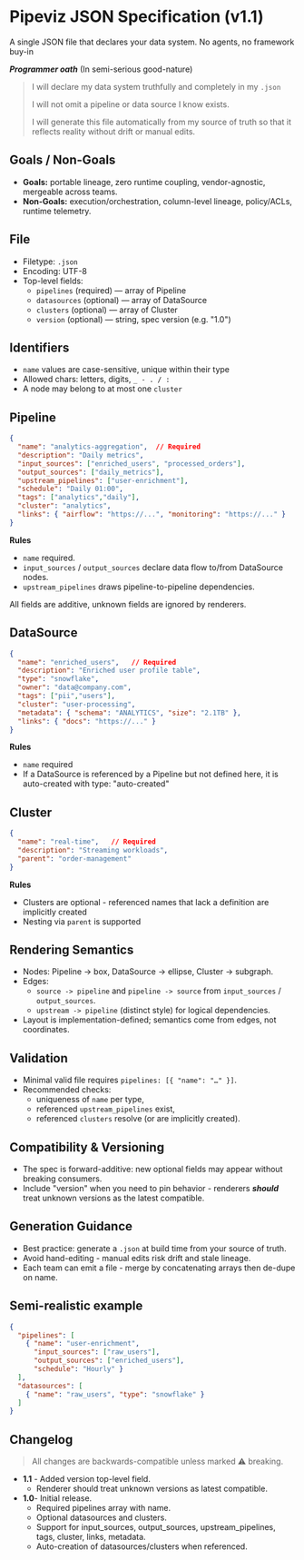 # Pipeviz JSON Specification (v1.1)

A single JSON file that declares your data system. No agents, no framework buy-in

**_Programmer oath_** (In semi-serious good-nature)
> I will declare my data system truthfully and completely in my `.json`
>
> I will not omit a pipeline or data source I know exists.
>
> I will generate this file automatically from my source of truth
so that it reflects reality without drift or manual edits.

## Goals / Non-Goals
- **Goals:** portable lineage, zero runtime coupling, vendor-agnostic, mergeable across teams.
- **Non-Goals:** execution/orchestration, column-level lineage, policy/ACLs, runtime telemetry.

## File
- Filetype: `.json`
- Encoding: UTF-8
- Top-level fields:
  - `pipelines` (required) — array of Pipeline
  - `datasources` (optional) — array of DataSource
  - `clusters` (optional) — array of Cluster
  - `version` (optional) — string, spec version (e.g. "1.0")

## Identifiers
- `name` values are case-sensitive, unique within their type
- Allowed chars: letters, digits, `_ - . / :`
- A node may belong to at most one `cluster`

## Pipeline
```json
{
  "name": "analytics-aggregation",  // Required
  "description": "Daily metrics",
  "input_sources": ["enriched_users", "processed_orders"],
  "output_sources": ["daily_metrics"],
  "upstream_pipelines": ["user-enrichment"],
  "schedule": "Daily 01:00",
  "tags": ["analytics","daily"],
  "cluster": "analytics",
  "links": { "airflow": "https://...", "monitoring": "https://..." }
}
```

**Rules**
- `name` required.
- `input_sources` / `output_sources` declare data flow to/from DataSource nodes.
- `upstream_pipelines` draws pipeline-to-pipeline dependencies.

All fields are additive, unknown fields are ignored by renderers.

## DataSource
```json
{
  "name": "enriched_users",   // Required
  "description": "Enriched user profile table",
  "type": "snowflake",
  "owner": "data@company.com",
  "tags": ["pii","users"],
  "cluster": "user-processing",
  "metadata": { "schema": "ANALYTICS", "size": "2.1TB" },
  "links": { "docs": "https://..." }
}
```
**Rules**
- `name` required
- If a DataSource is referenced by a Pipeline but not defined here, it is auto-created with type: "auto-created"

## Cluster
```json
{
  "name": "real-time",   // Required
  "description": "Streaming workloads",
  "parent": "order-management"
}
```
**Rules**
- Clusters are optional - referenced names that lack a definition are implicitly created
- Nesting via `parent` is supported

## Rendering Semantics
- Nodes: Pipeline -> box, DataSource -> ellipse, Cluster -> subgraph.
- Edges:
   - `source -> pipeline` and `pipeline -> source` from `input_sources` / `output_sources`.
   - `upstream -> pipeline` (distinct style) for logical dependencies.
- Layout is implementation-defined; semantics come from edges, not coordinates.

## Validation
- Minimal valid file requires `pipelines: [{ "name": "…" }]`.
- Recommended checks:
    - uniqueness of `name` per type,
    - referenced `upstream_pipelines` exist,
    - referenced `clusters` resolve (or are implicitly created).

## Compatibility & Versioning
- The spec is forward-additive: new optional fields may appear without breaking consumers.
- Include "version" when you need to pin behavior - renderers **_should_** treat unknown versions as the latest compatible.

## Generation Guidance
- Best practice: generate a `.json` at build time from your source of truth.
- Avoid hand-editing - manual edits risk drift and stale lineage.
- Each team can emit a file - merge by concatenating arrays then de-dupe on name.

## Semi-realistic example
```json
{
  "pipelines": [
    { "name": "user-enrichment",
      "input_sources": ["raw_users"],
      "output_sources": ["enriched_users"],
      "schedule": "Hourly" }
  ],
  "datasources": [
    { "name": "raw_users", "type": "snowflake" }
  ]
}
```

## Changelog
> All changes are backwards-compatible unless marked ⚠️ breaking.

- **1.1** - Added version top-level field.
   - Renderer should treat unknown versions as latest compatible.
- **1.0**- Initial release.
   - Required pipelines array with name.
   - Optional datasources and clusters.
   - Support for input_sources, output_sources, upstream_pipelines, tags, cluster, links, metadata.
   - Auto-creation of datasources/clusters when referenced.
